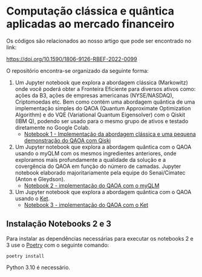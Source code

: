 # Computação clássica e quântica aplicadas ao mercado financeiro

Os códigos são relacionados ao nosso artigo que pode ser encontrado no link:

<https://doi.org/10.1590/1806-9126-RBEF-2022-0099>

O repositório encontra-se organizado da seguinte forma:

1. Um Jupyter notebook que explora a abordagem clássica (Markowitz) onde você poderá obter a Fronteira Eficiente para diversos ativos como: ações da B3, ações de empresas americanas (NYSE/NASDAQ), Criptomoedas etc.
   Bem como contém uma abordagem quântica de uma implementação simples do QAOA (Quantum Approximate Optimization Algorithm) e do VQE (Variational Quantum Eigensolver) com o Qiskit (IBM Q), podendo ser usado para o mesmo grupo de ativos e testado diretamente no Google Colab.
    - [Notebook 1 - Implementação da abordagem clássica e uma pequena demonstração do QAOA com Qiski](Quantum_Finance_DualQ.ipynb)
2. Um Jupyter notebook que explora a abordagem quântica com o QAOA usando o myQLM com os mesmos ingredientes anteriores, onde exploramos mais profundamente a qualidade da solução e a covergência do QAOA em função do número de camadas. Jupyter notebook elaborado majoritariamente pela equipe do Senai/Cimatec (Anton e Gleydson).
    - [Notebook 2 - implementação do QAOA com o myQLM](QAOA_myQLM.ipynb)
3. Um Jupyter notebook que explora a abordagem quântica com o QAOA usando o [Ket](https://quantumket.org).
    - [Notebook 3 - implementação do QAOA com o Ket](QAOA_ket.ipynb)

## Instalação Notebooks 2 e 3

Para instalar as dependências necessárias para executar os notebooks 2 e 3 use o [Poetry](https://python-poetry.org) com o seguinte comando:

```shell
poetry install
```

Python 3.10 é necessário.
